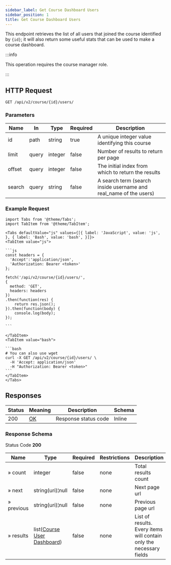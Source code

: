 ```yaml
---
sidebar_label: Get Course Dashboard Users
sidebar_position: 1
title: Get Course Dashboard Users
---
```


This endpoint retrieves the list of all users that joined the course identified by `{id}`; it will also return some
useful stats that can be used to make a course dashboard.

:::info

This operation requires the course manager role.

:::

## HTTP Request

`GET /api/v2/course/{id}/users/`

### Parameters

| Name   | In    | Type    | Required | Description                                                       |
|--------|-------|---------|----------|-------------------------------------------------------------------|
| id     | path  | string  | true     | A unique integer value identifying this course                    |
| limit  | query | integer | false    | Number of results to return per page                              |
| offset | query | integer | false    | The initial index from which to return the results                |
| search | query | string  | false    | A search term (search inside username and real_name of the users) |

### Example Request

````mdx-code-block
import Tabs from '@theme/Tabs';
import TabItem from '@theme/TabItem';

<Tabs defaultValue="js" values={[{ label: 'JavaScript', value: 'js', }, { label: 'Bash', value: 'bash', }]}>
<TabItem value="js">

```js
const headers = {
  'Accept':'application/json',
  'Authorization: Bearer <token>'
};

fetch('/api/v2/course/{id}/users/',
{
  method: 'GET',
  headers: headers
})
.then(function(res) {
    return res.json();
}).then(function(body) {
    console.log(body);
});

```

</TabItem>
<TabItem value="bash">

```bash
# You can also use wget
curl -X GET /api/v2/course/{id}/users/ \
  -H 'Accept: application/json'
  -H "Authorization: Bearer <token>"
```
</TabItem>
</Tabs>
````

## Responses

| Status | Meaning                                                 | Description          | Schema |
|--------|---------------------------------------------------------|----------------------|--------|
| 200    | [OK](https://tools.ietf.org/html/rfc7231#section-6.3.1) | Response status code | Inline |

### Response Schema

Status Code **200**

| Name       | Type                                                                               | Required | Restrictions | Description                                                         |
|------------|------------------------------------------------------------------------------------|----------|--------------|---------------------------------------------------------------------|
| » count    | integer                                                                            | false    | none         | Total results count                                                 |
| » next     | string(uri)¦null                                                                   | false    | none         | Next page url                                                       |
| » previous | string(uri)¦null                                                                   | false    | none         | Previous page url                                                   |
| » results  | list([Course User Dashboard](/docs/apireference/v2/schemas/course_user_dashboard)) | false    | none         | List of results. Every items will contain only the necessary fields |
